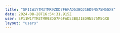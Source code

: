 ```yaml
---
title: "SP11W1YTM3TMR9ZDD7F6FAD53BQJ1ED9N575M5GX8"
date: 2024-08-28T16:54:31.915Z
user: SP11W1YTM3TMR9ZDD7F6FAD53BQJ1ED9N575M5GX8
layout: "users"
---
```

    